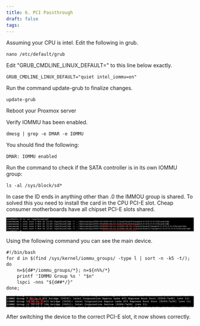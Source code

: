 ```yaml
---
title: 6. PCI Passthrough
draft: false
tags:
---
```

 
Assuming your CPU is intel. Edit the following in grub.

```
nano /etc/default/grub
```

Edit "GRUB_CMDLINE_LINUX_DEFAULT=" to this line below exactly.

```
GRUB_CMDLINE_LINUX_DEFAULT="quiet intel_iommu=on"
```

 Run the command update-grub to finalize changes.

```
update-grub
```

Reboot your Proxmox server

​Verify IOMMU has been enabled.

```
dmesg | grep -e DMAR -e IOMMU
```

You should find the following:

```
DMAR: IOMMU enabled
```

Run the command to check if the SATA controller is in its own IOMMU group:

```
ls -al /sys/block/sd*
```

In case the ID ends in anything other than .0 the IMMOU group is shared. To solved this you need to install the card in the CPU PCI-E slot. Cheap consumer motherboards have all chipset PCI-E slots shared.

![](proxmox_pci_iommu_group.png)

Using the following command you can see the main device.

```
#!/bin/bash
for d in $(find /sys/kernel/iommu_groups/ -type l | sort -n -k5 -t/); do 
    n=${d#*/iommu_groups/*}; n=${n%%/*}
    printf 'IOMMU Group %s ' "$n"
    lspci -nns "${d##*/}"
done;
```

![](proxmox_pci_iommu_shared_2.png)

After switching the device to the correct PCI-E slot, it now shows correctly.

